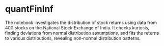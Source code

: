 # quantFinInf

The notebook investigates the distribution of stock returns using data from 400 stocks on the National Stock Exchange of India. It checks kurtosis, finding deviations from normal distribution assumptions, and fits the returns to various distributions, revealing non-normal distribution patterns.
